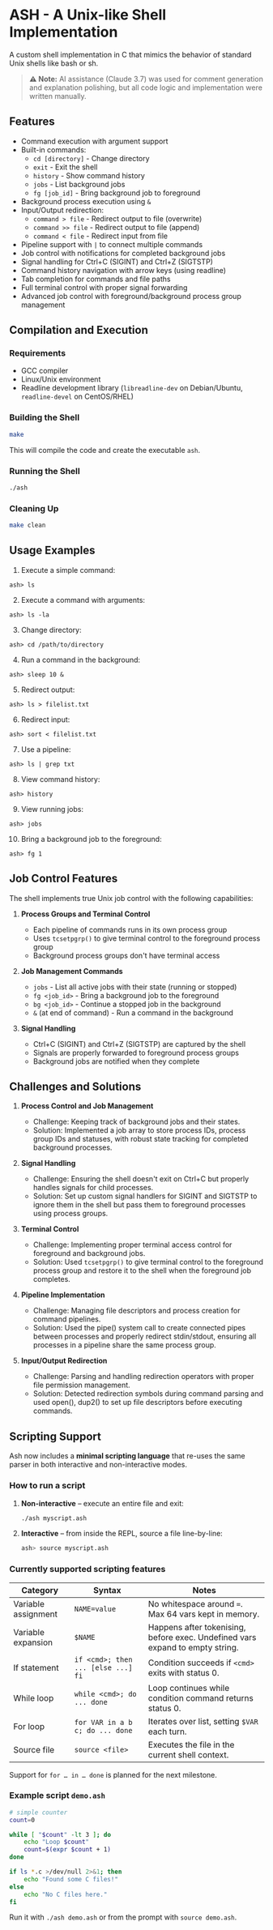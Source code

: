 # ASH - A Unix-like Shell Implementation

A custom shell implementation in C that mimics the behavior of standard Unix shells like bash or sh.

> **⚠️ Note:** AI assistance (Claude 3.7) was used for comment generation and explanation polishing, but all code logic and implementation were written manually.

## Features

- Command execution with argument support
- Built-in commands:
  - `cd [directory]` - Change directory
  - `exit` - Exit the shell
  - `history` - Show command history
  - `jobs` - List background jobs
  - `fg [job_id]` - Bring background job to foreground
- Background process execution using `&`
- Input/Output redirection:
  - `command > file` - Redirect output to file (overwrite)
  - `command >> file` - Redirect output to file (append)
  - `command < file` - Redirect input from file
- Pipeline support with `|` to connect multiple commands
- Job control with notifications for completed background jobs
- Signal handling for Ctrl+C (SIGINT) and Ctrl+Z (SIGTSTP)
- Command history navigation with arrow keys (using readline)
- Tab completion for commands and file paths
- Full terminal control with proper signal forwarding
- Advanced job control with foreground/background process group management

## Compilation and Execution

### Requirements

- GCC compiler
- Linux/Unix environment
- Readline development library (`libreadline-dev` on Debian/Ubuntu, `readline-devel` on CentOS/RHEL)

### Building the Shell

```bash
make
```

This will compile the code and create the executable `ash`.

### Running the Shell

```bash
./ash
```

### Cleaning Up

```bash
make clean
```

## Usage Examples

1. Execute a simple command:
```
ash> ls
```

2. Execute a command with arguments:
```
ash> ls -la
```

3. Change directory:
```
ash> cd /path/to/directory
```

4. Run a command in the background:
```
ash> sleep 10 &
```

5. Redirect output:
```
ash> ls > filelist.txt
```

6. Redirect input:
```
ash> sort < filelist.txt
```

7. Use a pipeline:
```
ash> ls | grep txt
```

8. View command history:
```
ash> history
```

9. View running jobs:
```
ash> jobs
```

10. Bring a background job to the foreground:
```
ash> fg 1
```

## Job Control Features

The shell implements true Unix job control with the following capabilities:

1. **Process Groups and Terminal Control**
   - Each pipeline of commands runs in its own process group
   - Uses `tcsetpgrp()` to give terminal control to the foreground process group
   - Background process groups don't have terminal access

2. **Job Management Commands**
   - `jobs` - List all active jobs with their state (running or stopped)
   - `fg <job_id>` - Bring a background job to the foreground
   - `bg <job_id>` - Continue a stopped job in the background
   - `&` (at end of command) - Run a command in the background

3. **Signal Handling**
   - Ctrl+C (SIGINT) and Ctrl+Z (SIGTSTP) are captured by the shell
   - Signals are properly forwarded to foreground process groups
   - Background jobs are notified when they complete

## Challenges and Solutions

1. **Process Control and Job Management**
   - Challenge: Keeping track of background jobs and their states.
   - Solution: Implemented a job array to store process IDs, process group IDs and statuses, with robust state tracking for completed background processes.

2. **Signal Handling**
   - Challenge: Ensuring the shell doesn't exit on Ctrl+C but properly handles signals for child processes.
   - Solution: Set up custom signal handlers for SIGINT and SIGTSTP to ignore them in the shell but pass them to foreground processes using process groups.

3. **Terminal Control**
   - Challenge: Implementing proper terminal access control for foreground and background jobs.
   - Solution: Used `tcsetpgrp()` to give terminal control to the foreground process group and restore it to the shell when the foreground job completes.

4. **Pipeline Implementation**
   - Challenge: Managing file descriptors and process creation for command pipelines.
   - Solution: Used the pipe() system call to create connected pipes between processes and properly redirect stdin/stdout, ensuring all processes in a pipeline share the same process group.

5. **Input/Output Redirection**
   - Challenge: Parsing and handling redirection operators with proper file permission management.
   - Solution: Detected redirection symbols during command parsing and used open(), dup2() to set up file descriptors before executing commands.

## Scripting Support

Ash now includes a **minimal scripting language** that re-uses the same parser in both
interactive and non-interactive modes.

### How to run a script

1. **Non-interactive** – execute an entire file and exit:

   ```bash
   ./ash myscript.ash
   ```

2. **Interactive** – from inside the REPL, source a file line-by-line:

   ```bash
   ash> source myscript.ash
   ```

### Currently supported scripting features

| Category | Syntax | Notes |
|----------|--------|-------|
| Variable assignment | `NAME=value` | No whitespace around `=`. Max 64 vars kept in memory. |
| Variable expansion  | `$NAME`      | Happens after tokenising, before exec. Undefined vars expand to empty string. |
| If statement        | `if <cmd>; then ... [else ...] fi` | Condition succeeds if `<cmd>` exits with status 0. |
| While loop          | `while <cmd>; do ... done` | Loop continues while condition command returns status 0. |
| For loop            | `for VAR in a b c; do ... done` | Iterates over list, setting `$VAR` each turn. |
| Source file         | `source <file>` | Executes the file in the current shell context. |

Support for `for … in … done` is planned for the next milestone.

### Example script `demo.ash`

```sh
# simple counter
count=0

while [ "$count" -lt 3 ]; do
    echo "Loop $count"
    count=$(expr $count + 1)
done

if ls *.c >/dev/null 2>&1; then
    echo "Found some C files!"
else
    echo "No C files here."
fi
```

Run it with `./ash demo.ash` or from the prompt with `source demo.ash`.
